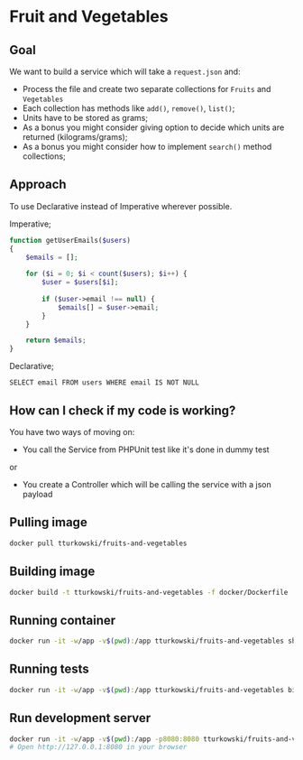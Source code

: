 # Fruit and Vegetables

## Goal
We want to build a service which will take a `request.json` and:
* Process the file and create two separate collections for `Fruits` and `Vegetables`
* Each collection has methods like `add()`, `remove()`, `list()`;
* Units have to be stored as grams;
* As a bonus you might consider giving option to decide which units are returned (kilograms/grams);
* As a bonus you might consider how to implement `search()` method collections;

## Approach
To use Declarative instead of Imperative wherever possible.

Imperative;
```php
function getUserEmails($users)
{
    $emails = [];
    
    for ($i = 0; $i < count($users); $i++) {
        $user = $users[$i];
        
        if ($user->email !== null) {
            $emails[] = $user->email;
        }
    }

    return $emails;
}
```
Declarative;
```mysql
SELECT email FROM users WHERE email IS NOT NULL
```

## How can I check if my code is working?
You have two ways of moving on:
* You call the Service from PHPUnit test like it's done in dummy test

or

* You create a Controller which will be calling the service with a json payload

## Pulling image
```bash
docker pull tturkowski/fruits-and-vegetables
```

## Building image
```bash
docker build -t tturkowski/fruits-and-vegetables -f docker/Dockerfile .
```

## Running container
```bash
docker run -it -w/app -v$(pwd):/app tturkowski/fruits-and-vegetables sh 
```

## Running tests
```bash
docker run -it -w/app -v$(pwd):/app tturkowski/fruits-and-vegetables bin/phpunit
```

## Run development server
```bash
docker run -it -w/app -v$(pwd):/app -p8080:8080 tturkowski/fruits-and-vegetables php -S 0.0.0.0:8080 -t /app/public
# Open http://127.0.0.1:8080 in your browser
```
